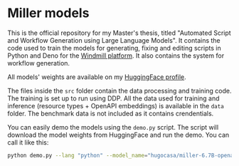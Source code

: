 # Miller models

This is the official repository for my Master's thesis, titled "Automated Script and Workflow Generation using Large Language Models". It contains the code used to train the models for generating, fixing and editing scripts in Python and Deno for the [Windmill platform](https://windmill.dev). It also contains the system for workflow generation.

All models' weights are available on my [HuggingFace profile](https://huggingface.co/HugoCasa).

The files inside the `src` folder contain the data processing and training code. The training is set up to run using DDP.
All the data used for training and inference (resource types + OpenAPI embeddings) is available in the `data` folder. The benchmark data is not included as it contains crendentials.

You can easily demo the models using the `demo.py` script. The script will download the model weights from HuggingFace and run the demo.
You can call it like this:
  
```bash
python demo.py --lang "python" --model_name="hugocasa/miller-6.7B-openapi-aligned" --kind "gen" --instructions "list the commits of a github repository"
```